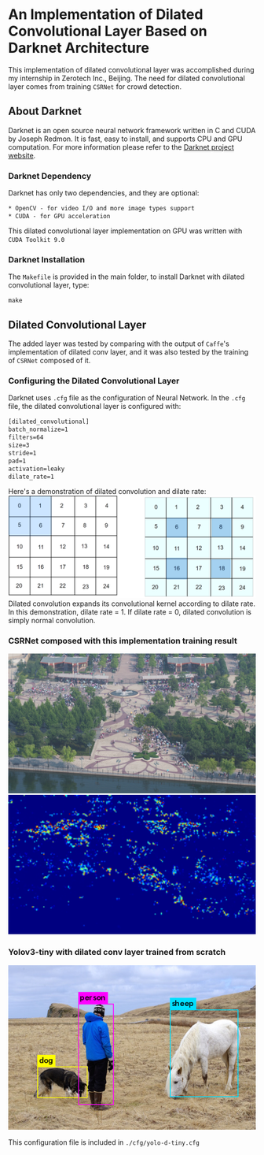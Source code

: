 # An Implementation of Dilated Convolutional Layer Based on Darknet Architecture
This implementation of dilated convolutional layer was accomplished during my internship in Zerotech Inc., Beijing. The need for dilated convolutional layer comes from training `CSRNet` for crowd detection.

## About Darknet
Darknet is an open source neural network framework written in C and CUDA by Joseph Redmon. It is fast, easy to install, and supports CPU and GPU computation. For more information please refer to the [Darknet project website](http://pjreddie.com/darknet).
### Darknet Dependency
Darknet has only two dependencies, and they are optional:
```
* OpenCV - for video I/O and more image types support
* CUDA - for GPU acceleration
```
This dilated convolutional layer implementation on GPU was written with `CUDA Toolkit 9.0`

### Darknet Installation
The `Makefile` is provided in the main folder, to install Darknet with dilated convolutional layer, type:
```
make
```

## Dilated Convolutional Layer

The added layer was tested by comparing with the output of `Caffe`'s implementation of dilated conv layer, and it was also tested by the training of `CSRNet` composed of it.

### Configuring the Dilated Convolutional Layer
Darknet uses `.cfg` file as the configuration of Neural Network. In the `.cfg` file, the dilated convolutional layer is configured with:
```
[dilated_convolutional]
batch_normalize=1
filters=64
size=3
stride=1
pad=1
activation=leaky
dilate_rate=1
```
Here's a demonstration of dilated convolution and dilate rate:
![window](./img/dconv_demo.PNG)
Dilated convolution expands its convolutional kernel according to dilate rate. In this demonstration, dilate rate = 1. If dilate rate = 0, dilated convolution is simply normal convolution.

### CSRNet composed with this implementation training result
![window](./img/CSRNet_rgb_0.png)
![window](./img/CSRNet_density_0.png)

### Yolov3-tiny with dilated conv layer trained from scratch
![window](./img/person.png)

This configuration file is included in `./cfg/yolo-d-tiny.cfg`
